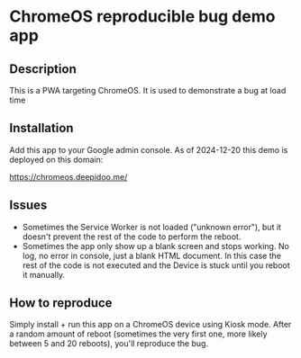 # ChromeOS reproducible bug demo app

## Description

This is a PWA targeting ChromeOS. It is used to demonstrate a bug at load time

## Installation

Add this app to your Google admin console. As of 2024-12-20 this demo is deployed on this domain:

https://chromeos.deepidoo.me/

## Issues

- Sometimes the Service Worker is not loaded ("unknown error"), but it doesn't prevent the rest of the code to perform the reboot.
- Sometimes the app only show up a blank screen and stops working. No log, no error in console, just a blank HTML document. In this case the rest of the code is not executed and the Device is stuck until you reboot it manually.

## How to reproduce

Simply install + run this app on a ChromeOS device using Kiosk mode. After a random amount of reboot (sometimes the very first one, more likely between 5 and 20 reboots), you'll reproduce the bug.
